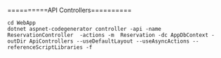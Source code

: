﻿==========API Controllers==========

```
cd WebApp
dotnet aspnet-codegenerator controller -api -name ReservationController  -actions -m  Reservation -dc AppDbContext -outDir ApiControllers --useDefaultLayout --useAsyncActions --referenceScriptLibraries -f
```

